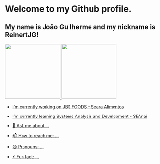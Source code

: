 # Welcome to my Github profile.
## My name is João Guilherme and my nickname is ReinertJG!

<div>
<a href="https://github.com/Reinertjg">
<img loading="lazy" height="180em" src="https://github-readme-stats.vercel.app/api/top-langs/?username=Reinertjg&layout=compact&langs_count=7&theme=dracula"/>
<img loading="lazy" height="180em" src="https://github-readme-stats.vercel.app/api?username=Reinertjg&show_icons=true&theme=dracula&include_all_commits=true&count_private=true"/>
</div>


- I’m currently working on JBS FOODS - Seara Alimentos
- I’m currently learning Systems Analysis and Development - SEAnai

- 💬 Ask me about ...
- 📫 How to reach me: ...
- 😄 Pronouns: ...
- ⚡ Fun fact: ...
